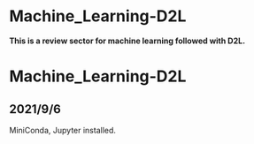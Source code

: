 # Machine_Learning-D2L

**This is a review sector for machine learning followed with D2L.**

# Machine_Learning-D2L



## 2021/9/6

MiniConda, Jupyter installed.

